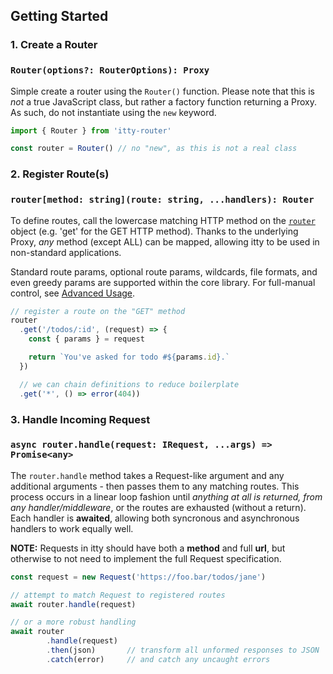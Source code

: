 ## Getting Started

### 1. Create a Router
### `Router(options?: RouterOptions): Proxy`

Simple create a router using the `Router()` function.  Please note that this is *not* a true JavaScript class, but rather a factory function returning a Proxy. As such, do not instantiate using the `new` keyword.
```js
import { Router } from 'itty-router'

const router = Router() // no "new", as this is not a real class
```

### 2. Register Route(s)
### `router[method: string](route: string, ...handlers): Router`

To define routes, call the lowercase matching HTTP method on the [`router`](./api#Router) object (e.g. 'get' for the GET HTTP method).  Thanks to the underlying Proxy, *any* method (except ALL) can be mapped, allowing itty to be used in non-standard applications.

Standard route params, optional route params, wildcards, file formats, and even greedy params are supported within the core library.  For full-manual control, see [Advanced Usage](/itty-router/custom-regex).

```js
// register a route on the "GET" method
router
  .get('/todos/:id', (request) => {
    const { params } = request

    return `You've asked for todo #${params.id}.`
  })

  // we can chain definitions to reduce boilerplate
  .get('*', () => error(404))
```

### 3. Handle Incoming Request
### `async router.handle(request: IRequest, ...args) => Promise<any>`
The `router.handle` method takes a Request-like argument and any additional arguments - then passes them to any matching routes.  This process occurs in a linear loop fashion until *anything at all is returned, from any handler/middleware*, or the routes are exhausted (without a return).  Each handler is **awaited**, allowing both syncronous and asynchronous handlers to work equally well.

**NOTE:** Requests in itty should have both a **method** and full **url**, but otherwise to not need to implement the full Request specification.

```js
const request = new Request('https://foo.bar/todos/jane')

// attempt to match Request to registered routes
await router.handle(request)

// or a more robust handling
await router
        .handle(request)
        .then(json)       // transform all unformed responses to JSON
        .catch(error)     // and catch any uncaught errors
```
